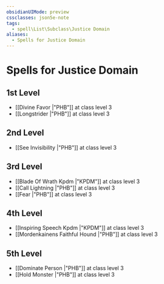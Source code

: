 ```yaml
---
obsidianUIMode: preview
cssclasses: json5e-note
tags:
  - spell\List\Subclass\Justice Domain
aliases:
  - Spells for Justice Domain
---
```

# Spells for Justice Domain

## 1st Level

- [[Divine Favor \|"PHB"]] at class level 3
- [[Longstrider \|"PHB"]] at class level 3

## 2nd Level

- [[See Invisibility \|"PHB"]] at class level 3

## 3rd Level

- [[Blade Of Wrath Kpdm \|"KPDM"]] at class level 3
- [[Call Lightning \|"PHB"]] at class level 3
- [[Fear \|"PHB"]] at class level 3

## 4th Level

- [[Inspiring Speech Kpdm \|"KPDM"]] at class level 3
- [[Mordenkainens Faithful Hound \|"PHB"]] at class level 3

## 5th Level

- [[Dominate Person \|"PHB"]] at class level 3
- [[Hold Monster \|"PHB"]] at class level 3
